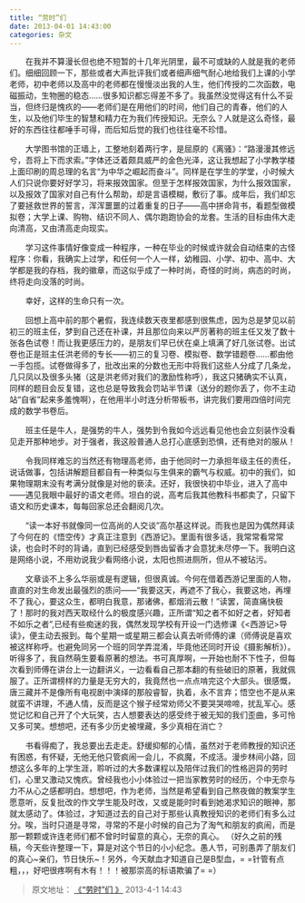 ```yaml
---
title: “劳时”们
date: 2013-04-01 14:43:00
categories: 杂文 
---
```


&emsp;&emsp;在我并不算漫长但也绝不短暂的十几年光阴里，最不可或缺的人就是我的老师们。细细回顾一下，那些或者大声批评我们或者细声细气耐心地给我们上课的小学老师，初中老师以及高中的老师都在慢慢淡出我的人生，他们传授的二次函数，电磁振动，生物圈的稳态……很多知识都忘得差不多了。我虽然没觉得这有什么不妥当，但终归是愧疚的——老师们是在用他们的时间，他们自己的青春，他们的人生，以及他们毕生的智慧和精力在为我们传授知识。无奈么？人就是这么奇怪，最好的东西往往都唾手可得，而后知后觉的我们也往往毫不珍惜。

&emsp;&emsp;大学图书馆的正墙上，工整地刻着两行字，是屈原的《离骚》：“路漫漫其修远兮，吾将上下而求索。”字体还泛着颇具威严的金色光泽，这让我想起了小学教学楼上面印刷的周总理的名言“为中华之崛起而奋斗”。同样是在学生的学堂，小时候大人们只说你要好好学习，将来报效国家。但至于怎样报效国家，为什么报效国家，以及报效了国家对自己有什么帮助，却是言语模糊，敷衍了事。成年后，我们却忘了要拯救世界的誓言，浑浑噩噩的过着重复的日子——高中拼命背书，看题型做模拟卷；大学上课、购物、结识不同人、偶尔跑跑协会的龙套。生活的目标由伟大走向清高，又由清高走向现实。

&emsp;&emsp;学习这件事情好像变成一种程序，一种在毕业的时候或许就会自动结束的古怪程序：你看，我确实上过学，和任何一个人一样，幼稚园、小学、初中、高中、大学都是我的存档，我的徽章，而这似乎成了一种时尚，奇怪的时尚，病态的时尚，终将走向没落的时尚。

&emsp;&emsp;幸好，这样的生命只有一次。

&emsp;&emsp;回想上高中前的那个暑假，我连续数天夜里都感到很焦虑，因为总是梦见以前初三的班主任，梦到自己还在补课，并且那位向来以严厉著称的班主任又发了数十张各色试卷！而让我更感压力的，是朋友们早已伏在桌上填满了好几张试卷。出试卷也正是班主任洪老师的专长——初三的复习卷、模拟卷、数学错题卷……都由他一手包揽。试卷做得多了，批改出来的分数也无形中将我们这些人分成了几条龙，几只凤以及很多头猪（这是洪老师对我们的激励性称呼），我这只猪确实不认真，同样的题目会反复错，这也总是导致我会罚站半节课（送分的题你丢了，你不主动站“自省”起来多羞愧啊），在他用半小时连分析带板书，讲完我们要用四倍时间完成的数学书卷后。

&emsp;&emsp;班主任是牛人，是强势的牛人，强势到令我如今远远看见他也会立刻装作没看见走开那种地步。对于强者，我这般普通人总打心底感到恐惧，还有绝对的服从！

&emsp;&emsp;令我同样难忘的当然还有物理高老师，由于他同时一力承担年级主任的责任，说话做事，包括讲解题目都自有一种类似与生俱来的霸气与权威。初中的我们，如果物理期末没有考满分就像是对他的亵渎。还好，我很快初中毕业，进入了高中——遇见我眼中最好的语文老师。坦白的说，高考后我其他教科书都卖了，只留下语文和历史课本，每每回家总还会翻阅几次。

&emsp;&emsp;“读一本好书就像同一位高尚的人交谈”高尔基这样说。而我也是因为偶然拜读了今何在的《悟空传》才真正注意到《西游记》。里面有很多话，我常常看常常读，也会时不时的背诵，直到已经感受到唇齿留香才会意犹未尽停一下。我明白这是网络小说，不用劝说我少看网络小说，太阳也照进厕所，但从不被玷污。

&emsp;&emsp;文章谈不上多么华丽或是有逻辑，但很真诚。今何在借着西游记里面的人物，直直的对生命发出最强烈的质问——“我要这天，再遮不了我心，我要这地，再埋不了我心，要这众生，都明白我意，那诸佛，都烟消云散！”读罢，简直痛快极了！那时的我对西天取经什么的极度感兴趣，正所谓“知之者不如好之者，好知者不如乐之者”,已经有些痴迷的我，偶然发现学校有开设一门选修课《<西游记>导读》，便主动去报到。每个星期一或星期三都会认真去听师傅的课（师傅说是喜欢被这样称呼。也避免同另一个班的同学弄混淆，毕竟他还同时开设《摄影解析》）。听得多了，我自然萌生要看原著的想法。书可真厚啊，一开始也耐不下性子，但每次看到师傅在讲台上一边翻讲义，一边看看自己那本翻的有些破旧的原著，我就佩服了。正所谓榜样的力量是无穷大的，我竟然也一点点啃完这个大部头。很感慨，唐三藏并不是像所有电视剧中演绎的那般睿智，执着，永不言弃；悟空也不是从来就蛮不讲理，不通人情，反而是这个猴子经常劝师父不要哭哭啼啼，扰乱军心。感觉记忆和自己开了个大玩笑，古人想要表达的感受终于被无知的我们歪曲，多可怜又多可笑。想想吧，还有多少历史被埋藏，多少真相在消亡？

&emsp;&emsp;书看得痴了，我总要出去走走。舒缓抑郁的心情，虽然对于老师教授的知识还有困惑，有怀疑，无他无他只管疯闹一会儿，不疯魔，不成活。漫步林间小路，回想这么多年的上学生涯，聆听过的大多数课程以及陪伴过我们的性格迥异的劳时们，心里又激动又愧疚。曾经我也小小体验过一把当家教劳时的经历，个中无奈与力不从心之感都明白。想想吧，作为老师，当然是希望看到自己熬夜做的教案学生愿意听，反复批改的作文学生能及时改，又或是能时时看到她渴求知识的眼神，那就太感动了。体验过，才知道过去的自己对于那些认真教授知识的老师们有多么过分。唉，当时只道是寻常，寻常的不是小时候的自己为了淘气和朋友的疯闹，而是那一颗颗或许连老师们都不曾时时留意的真心，无奈的真心。
（好久之前的残稿，今天些许整理一下，算是对这个节日的小小纪念。愚人节，可别愚弄了朋友们的真心~亲们，节日快乐~！另外，今天献血才知道自己是B型血，= =针管有点粗，，，好吧很疼啊有木有！！！被那崇高的标语欺骗了= =）

> 原文地址： [《“劳时”们  》](https://user.qzone.qq.com/2269681280/blog/1364798593) 2013-4-1 14:43